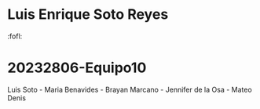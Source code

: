 # Luis Enrique Soto Reyes
:fofl:


# 20232806-Equipo10

Luis  Soto - Maria Benavides - Brayan Marcano - Jennifer de la Osa - Mateo Denis

